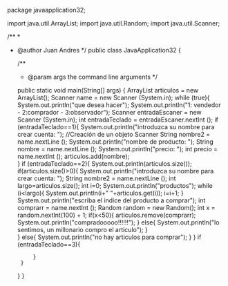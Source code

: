 package javaapplication32;

import java.util.ArrayList;
import java.util.Random;
import java.util.Scanner;

/**
 *
 * @author Juan Andres
 */
public class JavaApplication32 {

    /**
     * @param args the command line arguments
     */
    
    public static void main(String[] args) {
        ArrayList<String> articulos = new ArrayList<String>();
        Scanner name = new Scanner (System.in);
        while (true){
            System.out.println("que desea hacer");
            System.out.println("1: vendedor - 2:comprador  -  3:observador");
            Scanner entradaEscaner = new Scanner (System.in);
            int entradaTeclado = entradaEscaner.nextInt ();
            if (entradaTeclado==1){
                System.out.println("introduzca su nombre para crear cuenta: ");
                 //Creación de un objeto Scanner
                String nombre2 = name.nextLine ();
                System.out.println("nombre de producto: ");
                String nombre = name.nextLine ();
                System.out.println("precio: ");
                int precio = name.nextInt ();
                articulos.add(nombre);                
            }
            if (entradaTeclado==2){
                System.out.println(articulos.size());
                if(articulos.size()>0){
                    System.out.println("introduzca su nombre para crear cuenta: ");
                    String nombre2 = name.nextLine ();
                    int largo=articulos.size();
                    int i=0;
                    System.out.println("productos");
                    while (i<largo){
                        System.out.println(i+"  "+articulos.get(i));
                        i=i+1;
                    }
                    System.out.println("escriba el indice del producto a comprar");
                    int comprarr = name.nextInt ();
                    Random random = new Random();
                    int x = random.nextInt(100) + 1;
                    if(x<50){
                        articulos.remove(comprarr);
                        System.out.println("compradooooo!!!!!!");
                    }
                    else{
                        System.out.println("lo sentimos, un millonario compro el articulo");
                    }                    
                }
                else{
                    System.out.println("no hay articulos para comprar");
                }
            }
            if (entradaTeclado==3){

            }
        }   
    }
}
